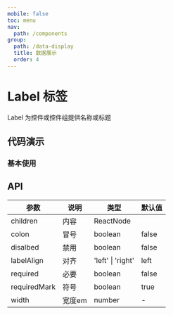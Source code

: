 ```yaml
---
mobile: false
toc: menu
nav:
  path: /components
group:
  path: /data-display
  title: 数据展示
  order: 4
---
```

# Label 标签

Label 为控件或控件组提供名称或标题

## 代码演示

### 基本使用

<code src="./demo/demo1.tsx"></code>



## API



| 参数	|说明	|类型	|默认值
| --- | --- | --- | ---
| children | 内容 | ReactNode |
| colon | 冒号 | boolean | false
| disalbed | 禁用 | boolean | false
| labelAlign | 对齐 | 'left' \| 'right' | left
| required | 必要 | boolean | false
| requiredMark | 符号 | boolean | true
| width | 宽度em | number | -
